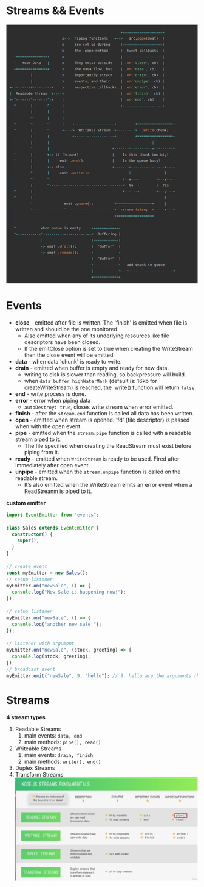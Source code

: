 # Streams && Events

<img src="../../../images/stream.png">

# Events

- **close** - emitted after file is written. The 'finish' is emitted when file is written and should be the one monitored.
  - Also emitted when any of its underlying resources like file descriptors have been closed.
  - If the emitClose option is set to true when creating the WriteStream then the close event will be emitted.
- **data** - when data 'chunk' is ready to write.
- **drain** - emitted when buffer is empty and ready for new data.
  - writing to disk is slower than reading, so backpressure will build.
  - when `data buffer highWaterMark` (default is: 16kb for createWriteStream) is reached, the .write() function will return `false`.
- **end** - write process is done.
- **error** - error when piping data
  - `autoDestroy: true`, closes write stream when error emitted.
- **finish** - after the `stream.end` function is called all data has been written.
- **open** - emitted when stream is opened. 'fd' (file descriptor) is passed when with the open event.
- **pipe** - emitted when the `stream.pipe` function is called with a readable stream piped to it.
  - The file specified when creating the ReadStream must exist before piping from it.
- **ready** - emitted when `WriteStream` is ready to be used. Fired after immediately after open event.
- **unpipe** - emitted when the `stream.unpipe` function is called on the readable stream.
  - It’s also emitted when the WriteStream emits an error event when a ReadStreanm is piped to it.

**custom emitter**

```ts
import EventEmitter from "events";

class Sales extends EventEmitter {
  constructor() {
    super();
  }
}

// create event
const myEmitter = new Sales();
// setup listener
myEmitter.on("newSale", () => {
  console.log("New Sale is happening now!");
});

// setup listener
myEmitter.on("newSale", () => {
  console.log("another new sale!");
});

// listener with argument
myEmitter.on("newSale", (stock, greeting) => {
  console.log(stock, greeting);
});
// broadcast event
myEmitter.emit("newSale", 9, "hello"); // 9, hello are the arguments that will be passed.
```

# Streams

**4 stream types**

1. Readable Streams
   1. main events: `data, end`
   2. main methods: `pipe(), read()`
2. Writeable Streams
   1. main events: `drain, finish`
   2. main methods: `write(), end()`
3. Duplex Streams
4. Transform Streams
   <img src="../../../images/stream.node.png">
